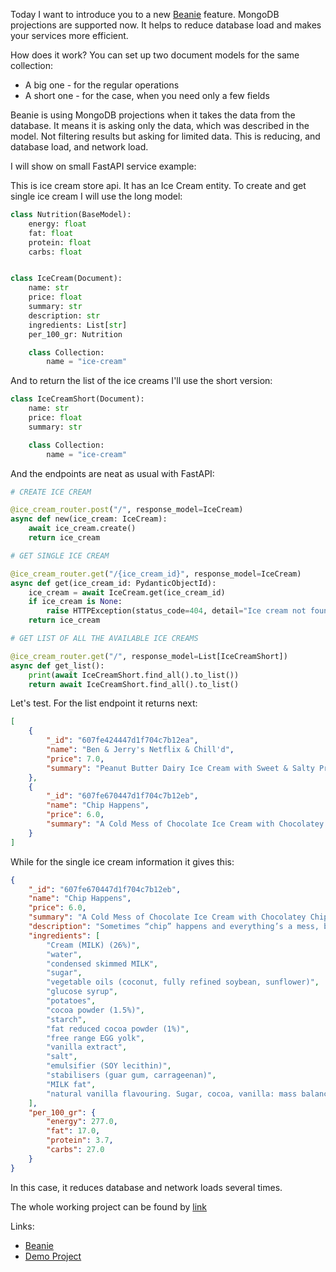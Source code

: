 Today I want to introduce you to a new [Beanie](https://github.com/roman-right/beanie) feature. MongoDB projections are supported now. It helps to reduce database load and makes your services more efficient.

How does it work? You can set up two document models for the same collection:
- A big one - for the regular operations
- A short one - for the case, when you need only a few fields

Beanie is using MongoDB projections when it takes the data from the database. It means it is asking only the data, which was described in the model. Not filtering results but asking for limited data. This is reducing, and database load, and network load.

I will show on small FastAPI service example:

This is ice cream store api. It has an Ice Cream entity. To create and get single ice cream I will use the long model:

```python
class Nutrition(BaseModel):
    energy: float
    fat: float
    protein: float
    carbs: float


class IceCream(Document):
    name: str
    price: float
    summary: str
    description: str
    ingredients: List[str]
    per_100_gr: Nutrition

    class Collection:
        name = "ice-cream"
```

And to return the list of the ice creams I'll use the short version:

```python
class IceCreamShort(Document):
    name: str
    price: float
    summary: str

    class Collection:
        name = "ice-cream"
```

And the endpoints are neat as usual with FastAPI:

```python
# CREATE ICE CREAM

@ice_cream_router.post("/", response_model=IceCream)
async def new(ice_cream: IceCream):
    await ice_cream.create()
    return ice_cream

# GET SINGLE ICE CREAM

@ice_cream_router.get("/{ice_cream_id}", response_model=IceCream)
async def get(ice_cream_id: PydanticObjectId):
    ice_cream = await IceCream.get(ice_cream_id)
    if ice_cream is None:
        raise HTTPException(status_code=404, detail="Ice cream not found")
    return ice_cream

# GET LIST OF ALL THE AVAILABLE ICE CREAMS

@ice_cream_router.get("/", response_model=List[IceCreamShort])
async def get_list():
    print(await IceCreamShort.find_all().to_list())
    return await IceCreamShort.find_all().to_list()
```

Let's test. For the list endpoint it returns next:

```json
[
    {
        "_id": "607fe424447d1f704c7b12ea",
        "name": "Ben & Jerry's Netflix & Chill'd",
        "price": 7.0,
        "summary": "Peanut Butter Dairy Ice Cream with Sweet & Salty Pretzel Swirls & Brownie Pieces"
    },
    {
        "_id": "607fe670447d1f704c7b12eb",
        "name": "Chip Happens",
        "price": 6.0,
        "summary": "A Cold Mess of Chocolate Ice Cream with Chocolatey Chips & Crunchy Potato Chip Swirls"
    }
]
```

While for the single ice cream information it gives this:

```json
{
    "_id": "607fe670447d1f704c7b12eb",
    "name": "Chip Happens",
    "price": 6.0,
    "summary": "A Cold Mess of Chocolate Ice Cream with Chocolatey Chips & Crunchy Potato Chip Swirls",
    "description": "Sometimes “chip” happens and everything’s a mess, but we Nailed It! with this chip-filled limited batch. When smooth chocolate ice cream meets chocolatey chips & salty swirls, they pack a serious one-two crunch. The best part? There won’t be anything left to clean up.",
    "ingredients": [
        "Cream (MILK) (26%)",
        "water",
        "condensed skimmed MILK",
        "sugar",
        "vegetable oils (coconut, fully refined soybean, sunflower)",
        "glucose syrup",
        "potatoes",
        "cocoa powder (1.5%)",
        "starch",
        "fat reduced cocoa powder (1%)",
        "free range EGG yolk",
        "vanilla extract",
        "salt",
        "emulsifier (SOY lecithin)",
        "stabilisers (guar gum, carrageenan)",
        "MILK fat",
        "natural vanilla flavouring. Sugar, cocoa, vanilla: mass balance is used to match Fairtrade sourcing, total 20% F. F Visit info.fairtrade.net/sourcing"
    ],
    "per_100_gr": {
        "energy": 277.0,
        "fat": 17.0,
        "protein": 3.7,
        "carbs": 27.0
    }
}
```

In this case, it reduces database and network loads several times.

The whole working project can be found by [link](https://github.com/roman-right/ice-cream-store)

Links:

- [Beanie](https://github.com/roman-right/beanie)
- [Demo Project](https://github.com/roman-right/ice-cream-store)